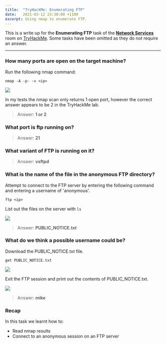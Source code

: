 ```yaml
---
title:  "TryHackMe: Enumerating FTP"
date:   2021-03-12 23:30:00 +1100
excerpt: Using nmap to enumerate FTP.
---
```


This is a write up for the **Enumerating FTP** task of the [**Network Services**](https://tryhackme.com/room/networkservices) room on [TryHackMe](https://tryhackme.com). Some tasks have been omitted as they do not require an answer.

***

### How many ports are open on the target machine?

Run the following nmap command:

```
nmap -A -p- -v <ip>
```

<img src="{{ site.baseurl }}/assets/images/2021-03-13-enumerating-ftp/01-nmap.jpg">

In my tests the nmap scan only returns 1 open port, however the correct answer appears to be 2 in the TryHackMe lab.

> Answer: **1 or 2**

### What port is ftp running on?

> Answer: **21**

### What variant of FTP is running on it?

> Answer: **vsftpd**

### What is the name of the file in the anonymous FTP directory?

Attempt to connect to the FTP server by entering the following command and entering a username of 'anonymous'.

```
ftp <ip>
```

List out the files on the server with ```ls```

<img src="{{ site.baseurl }}/assets/images/2021-03-13-enumerating-ftp/02-ftp-ls.jpg">

> Answer: **PUBLIC_NOTICE.txt**

### What do we think a possible username could be?

Download the PUBLIC_NOTICE.txt file.

```
get PUBLIC_NOTICE.txt
```

<img src="{{ site.baseurl }}/assets/images/2021-03-13-enumerating-ftp/03-ftp-get.jpg">

Exit the FTP session and print out the contents of PUBLIC_NOTICE.txt.

<img src="{{ site.baseurl }}/assets/images/2021-03-13-enumerating-ftp/04-name.jpg">

> Answer: **mike**

### Recap

In this task we learnt how to:
 * Read nmap results
 * Connect to an anonymous session on an FTP server